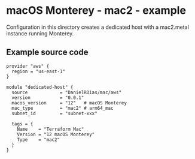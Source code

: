 # macOS Monterey - mac2 - example

Configuration in this directory creates a dedicated host with a mac2.metal instance running Monterey.

## Example source code

```hcl
provider "aws" {
  region = "us-east-1"
}

module "dedicated-host" {
  source            = "DanielRDias/mac/aws"
  version           = "0.0.1"
  macos_version     = "12"   # macOS Monterey
  mac_type          = "mac2" # arm64_mac
  subnet_id         = "subnet-xxx"

  tags = {
    Name    = "Terraform Mac"
    Version = "12 macOS Monterey"
    Type    = "mac2"
  }
}
```

